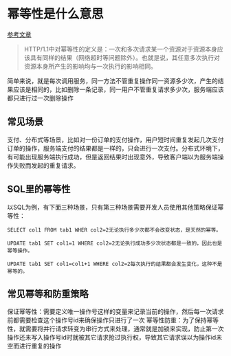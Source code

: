 # 幂等性是什么意思
[参考文章](https://www.cnblogs.com/javalyy/p/8882144.html)
>HTTP/1.1中对幂等性的定义是：一次和多次请求某一个资源对于资源本身应该具有同样的结果（网络超时等问题除外）。也就是说，其任意多次执行对资源本身所产生的影响均与一次执行的影响相同。

简单来说，就是每次调用服务，同一方法不管重复操作同一资源多少次，产生的结果应该是相同的，比如删除一条记录，同一用户不管重复请求多少次，服务端应该都只进行过一次删除操作

## 常见场景
支付、分布式等场景，比如对一份订单的支付操作，用户短时间重复发起几次支付订单的操作，服务端支付的结果都是一样的，只会进行一次支付。分布式环境下，有可能出现服务端执行成功，但是返回结果时出现意外，导致客户端以为服务端操作失败而发起的重复请求。  

## SQL里的幂等性
以SQL为例，有下面三种场景，只有第三种场景需要开发人员使用其他策略保证幂等性：
```
SELECT col1 FROM tab1 WHER col2=2无论执行多少次都不会改变状态，是天然的幂等。

UPDATE tab1 SET col1=1 WHERE col2=2无论执行成功多少次状态都是一致的，因此也是幂等操作。

UPDATE tab1 SET col1=col1+1 WHERE col2=2每次执行的结果都会发生变化，这种不是幂等的。
```

## 常见幂等和防重策略
保证幂等性：需要定义唯一操作号这样的变量来记录当前的操作，然后每一次请求前都需要检查这个操作号id来确保操作只进行了一次
幂等性防重：为了保持幂等性，就需要将并行请求转变为串行方式来处理，通常就是加锁来实现，防止第一次操作还未写入操作号id时就被其它请求抢过执行权，导致其它请求误以为操作id未空而进行重复的操作